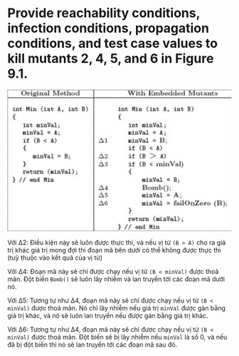# Provide reachability conditions, infection conditions, propagation conditions, and test case values to kill mutants 2, 4, 5, and 6 in Figure 9.1.
![](Images/Screenshot2020-10-21175313.png)

Với Δ2: Điều kiện này sẽ luôn được thực thi, và nếu vị từ ```(B > A)``` cho ra giá trị khác giá trị mong đợi thì đoạn mã bên dưới có thể không được thực thi (tuỳ thuộc vào kết quả của vị từ)

Với Δ4: Đoạn mã này sẽ chỉ được chạy nếu vị từ ```(B < minVal)``` được thoả mãn. Đột biến ```Bomb()``` sẽ luôn lây nhiễm và lan truyền tới các đoạn mã dưới nó.

Với Δ5: Tương tự như Δ4, đoạn mã này sẽ chỉ được chạy nếu vị từ ```(B < minVal)``` được thoả mãn. Nó chỉ lây nhiễm nếu giá trị ```minVal``` được gán bằng giá trị khác, và nó sẽ luôn lan truyền nếu được gán bằng giá trị khác.

Với Δ6: Tương tự như Δ4, đoạn mã này sẽ chỉ được chạy nếu vị từ ```(B < minVal)``` được thoả mãn. Đột biến sẽ bị lây nhiễm nếu ```minVal``` là số 0, và nếu đã bị đột biến thì nó sẽ lan truyền tới các đoạn mã sau đó.